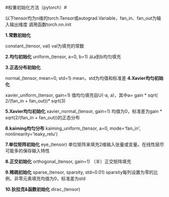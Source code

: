 #权重初始化方法（pytorch）#

以下tensor均为n维的torch.Tensor或autograd.Variable，fan_in、fan_out为输入输出维度
调用函数torch.nn.init

**1.常数初始化**

constant_(tensor, val)
val为填充的常数

**2.均匀初始化**
uniform_(tensor, a=0, b=1)
从a到b均匀填充

**3.正态分布初始化**

normal_(tensor, mean=0, std=1)
mean，std为均值和标准差
**4.Xavier均匀初始化**

xavier_uniform_(tensor, gain=1)
值均匀填充自U(-a, a)，其中a= gain * sqrt( 2/(fan_in + fan_out))* sqrt(3)

**5.Xavier均匀初始化**
xavier_normal_(tensor, gain=1)
均值为0，标准差为gain * sqrt(2/(fan_in + fan_out))的正态分布

**6.kaiming均匀分布**
kaiming_uniform_(tensor, a=0, mode='fan_in', nonlinearity='leaky_relu')

**7.单位矩阵初始化**
eye_(tensor)
单位矩阵来填充2维输入张量或变量。在线性层尽可能多的保存输入特性

**8.正交初始化**
orthogonal_(tensor, gain=1)
（半）正交矩阵填充

**9.稀疏初始化**
sparse_(tensor, sparsity, std=0.01)
sparsity每列设置为零的比例，非零元素填充均值为0，标准差为std

**10.狄拉克&函数初始化**
dirac_(tensor)
